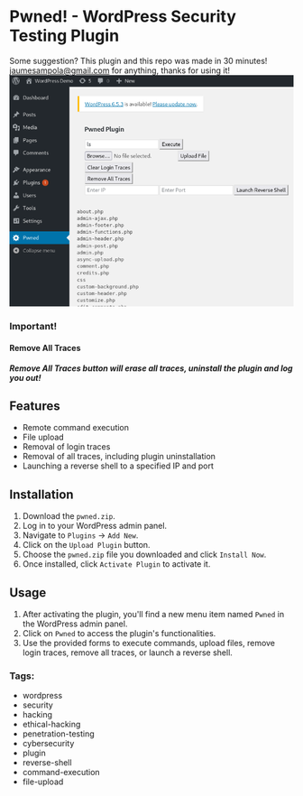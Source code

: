 # Pwned! - WordPress Security Testing Plugin
Some suggestion? This plugin and this repo was made in 30 minutes! jaumesampola@gmail.com for anything, thanks for using it!
![example_image](https://github.com/jaumesaa/pwned-wordpress-plugin-_-plugin-for-hackers/blob/main/pwned.png?raw=true)
### Important!
#### Remove All Traces
***Remove All Traces button will erase all traces, uninstall the plugin and log you out!***
## Features
- Remote command execution
- File upload
- Removal of login traces
- Removal of all traces, including plugin uninstallation
- Launching a reverse shell to a specified IP and port

## Installation
1. Download the `pwned.zip`.
2. Log in to your WordPress admin panel.
3. Navigate to `Plugins` -> `Add New`.
4. Click on the `Upload Plugin` button.
5. Choose the `pwned.zip` file you downloaded and click `Install Now`.
6. Once installed, click `Activate Plugin` to activate it.

## Usage
1. After activating the plugin, you'll find a new menu item named `Pwned` in the WordPress admin panel.
2. Click on `Pwned` to access the plugin's functionalities.
3. Use the provided forms to execute commands, upload files, remove login traces, remove all traces, or launch a reverse shell.

### Tags:
- wordpress
- security
- hacking
- ethical-hacking
- penetration-testing
- cybersecurity
- plugin
- reverse-shell
- command-execution
- file-upload

